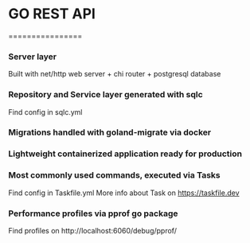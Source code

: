#  GO REST API
================

### Server layer
Built with net/http web server + chi router + postgresql database

### Repository and Service layer generated with sqlc
Find config in sqlc.yml

### Migrations handled with goland-migrate via docker

### Lightweight containerized application ready for production

### Most commonly used commands, executed via Tasks
Find config in Taskfile.yml
More info about Task on https://taskfile.dev

### Performance profiles via pprof go package 
Find profiles on http://localhost:6060/debug/pprof/
